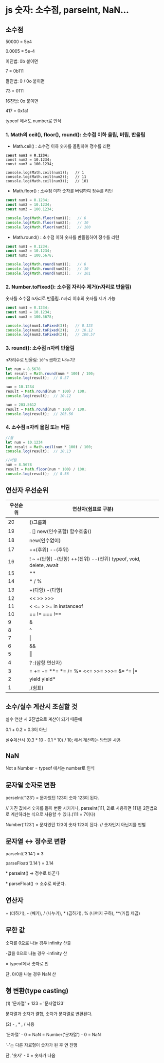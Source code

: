 # js 숫자: 소수점, parseInt, NaN...

## 소수점

50000 = 5e4

0.0005 = 5e-4

이진법: 0b 붙이면

7 = 0b111

팔진법: 0 / 0o 붙이면

73 = 0111

16진법: 0x 붙이면

417 = 0x1a1

typeof 에서도 number로 인식

### 1. Math의 ceil(), floor(), round(): 소수점 이하 올림, 버림, 반올림 <a href="#1-math-ceil-floor-round" id="1-math-ceil-floor-round"></a>

* Math.ceil() : 소수점 이하 숫자를 올림하여 정수를 리턴

<pre class="language-javascript"><code class="lang-javascript"><strong>const num1 = 0.1234;
</strong>const num2 = 10.1234;
const num3 = 100.1234;

console.log(Math.ceil(num1));   // 1
console.log(Math.ceil(num2));   // 11
console.log(Math.ceil(num3));   // 101</code></pre>

* Math.floor() : 소수점 이하 숫자를 버림하여 정수를 리턴

```javascript
const num1 = 0.1234;
const num2 = 10.1234;
const num3 = 100.1234;

console.log(Math.floor(num1));   // 0
console.log(Math.floor(num2));   // 10
console.log(Math.floor(num3));   // 100
```

* Math.round() : 소수점 이하 숫자를 반올림하여 정수를 리턴

```javascript
const num1 = 0.1234;
const num2 = 10.1234;
const num3 = 100.5678;

console.log(Math.round(num1));   // 0
console.log(Math.round(num2));   // 10
console.log(Math.round(num3));   // 101
```

### 2. Number.toFixed(): 소수점 자리수 제거(n자리로 반올림) <a href="#2-numbertofixed-n" id="2-numbertofixed-n"></a>

숫자를 소수점 n자리로 반올림. n자리 이후의 숫자를 제거 가능

```javascript
const num1 = 0.1234;
const num2 = 10.1234;
const num3 = 100.5678;

console.log(num1.toFixed(3));   // 0.123
console.log(num2.toFixed(2));   // 10.12
console.log(num3.toFixed(2));   // 100.57
```

### 3. round(): 소수점 n자리 반올림 <a href="#3-round-n" id="3-round-n"></a>

n자리수로 반올림: `10^n` 곱하고 나누기!

```javascript
let num = 8.5678
let result = Math.round(num * 100) / 100;
console.log(result);  // 8.57

num = 10.1234
result = Math.round(num * 100) / 100;
console.log(result);  // 10.12

num = 203.5612
result = Math.round(num * 100) / 100;
console.log(result);  // 203.56
```

### 4. 소수점 n자리 올림 또는 버림 <a href="#4-n" id="4-n"></a>

```javascript
//올
let num = 10.1234
let result = Math.ceil(num * 100) / 100;
console.log(result);  // 10.13

//버림
num = 8.5678
result = Math.floor(num * 100) / 100;
console.log(result);  // 8.56
```

## 연산자 우선순위

| 우선순위 | 연산자(쉼표로 구분)                                                |
| ---- | ---------------------------------------------------------- |
| 20   | ()그룹화                                                      |
| 19   | . \[] new(인수포함) 함수호출()                                     |
| 18   | new(인수없이)                                                  |
| 17   | ++(후위) --(후위)                                              |
| 16   | ! \~ +(단항) -(단항) ++(전위) --(전위) typeof, void, delete, await |
| 15   | \*\*                                                       |
| 14   | \*  /  %                                                   |
| 13   | +(다항)  -(다항)                                               |
| 12   | <<  >>  >>>                                                |
| 11   | <  <=  >  >=  in  instanceof                               |
| 10   | ==  !=  ===  !==                                           |
| 9    | &                                                          |
| 8    | ^                                                          |
| 7    | \|                                                         |
| 6    | &&                                                         |
| 5    | \|\|                                                       |
| 4    | ? :(삼항 연산자)                                                |
| 3    | =  +=  -=  \*\*=  \*=  /=  %=  <<=  >>=  >>>=  &=  ^=  \|= |
| 2    | yield  yield\*                                             |
| 1    | ,(쉼표)                                                      |

## 소수/실수 계산시 조심할 것

실수 연산 시 2진법으로 계산이 되기 때문에&#x20;

0.1 + 0.2 = 0.3이 아닌

실수계산시 (0.3 \* 10 - 0.1 \* 10) / 10; 해서 계산하는 방법을 사용

## NaN

Not a Number = typeof 에서는 number로 인식

## 문자열 숫자로 변환

perseInt('123') = 문자였던 123이 숫자 123이 된다.&#x20;

// 가진 값에서 숫자를 뽑아 변환 시키거나, parseInt(111, 2)로 사용하면 111을 2진법으로 계산하라는 식으로 사용할 수 있다.(111 = 7이다)

Number('123') = 문자였던 123이 숫자 123이 된다. // 숫자인지 아닌지를 판별

## 문자열 ↔ 정수로 변환

parseInt('3.14') = 3&#x20;

parseFloat('3.14') = 3.14&#x20;

\* parseInt() → 정수로 바꾼다

\* parseFloat() → 소수로 바꾼다.

## 연산자

\+ (더하기), - (빼기), / (나누기), \* (곱하기), % (나머지 구하), \*\*(거듭 제곱)

## 무한 값

숫자를 0으로 나눌 경우 infinity 산출

\-값을 0으로 나눌 경우 -infinity 산

\= typeof에서 숫자로 인

단, 0/0을 나눌 경우 NaN 산

## 형 변환(type casting)

(1) '문자열' + 123 = '문자열123'

문자열과 숫자가 결합, 숫자가 문자열로 변환된다.

(2) - , \* , / 사용

'문자열' - 0 = NaN = Number('문자열') - 0 = NaN&#x20;

'-'는 다른 자료형이 숫자가 된 후 연 진행

단, '숫자' - 0 = 숫자가 나옴
